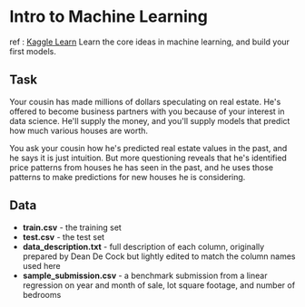 # Intro to Machine Learning

ref : [Kaggle Learn](https://www.kaggle.com/learn/intro-to-machine-learning)
Learn the core ideas in machine learning, and build your first models.

## Task

Your cousin has made millions of dollars speculating on real estate. He's offered to become business partners with you because of your interest in data science. He'll supply the money, and you'll supply models that predict how much various houses are worth.

You ask your cousin how he's predicted real estate values in the past, and he says it is just intuition. But more questioning reveals that he's identified price patterns from houses he has seen in the past, and he uses those patterns to make predictions for new houses he is considering.

## Data

- **train.csv** - the training set
- **test.csv** - the test set
- **data_description.txt** - full description of each column, originally prepared by Dean De Cock but lightly edited to match the column names used here
- **sample_submission.csv** - a benchmark submission from a linear regression on year and month of sale, lot square footage, and number of bedrooms

